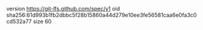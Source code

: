 version https://git-lfs.github.com/spec/v1
oid sha256:61d993b1fb2dbbc5f28b15860a44d279e10ee3fe56581caa6e0fa3c0cd532a77
size 60
